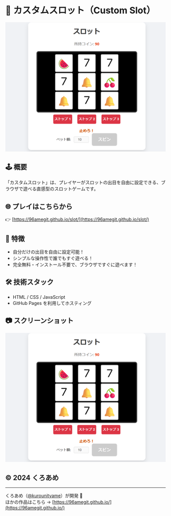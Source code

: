 # 🎰 カスタムスロット（Custom Slot）

![プレイ画面](images/SLgazou.png)

## 🕹 概要

「カスタムスロット」は、プレイヤーがスロットの出目を自由に設定できる、ブラウザで遊べる直感型のスロットゲームです。  

## 🌐 プレイはこちらから

👉 [https://96amegit.github.io/slot/](https://96amegit.github.io/slot/)

## 📌 特徴

- 自分だけの出目を自由に設定可能！
- シンプルな操作性で誰でもすぐ遊べる！
- 完全無料・インストール不要で、ブラウザですぐに遊べます！

## 🛠 技術スタック

- HTML / CSS / JavaScript
- GitHub Pages を利用してホスティング

## 📷 スクリーンショット

![カスタムスロット画面](images/SLgazou.png)

## &copy; 2024 くろあめ

---

くろあめ（[@kurounityame](https://twitter.com/kurounityame)）が開発 🚀  
ほかの作品はこちら → [https://96amegit.github.io/](https://96amegit.github.io/)
